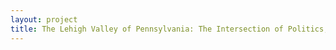 ```yaml
--- 
layout: project 
title: The Lehigh Valley of Pennsylvania: The Intersection of Politics, Industry, Culture and the Environment
---
```



